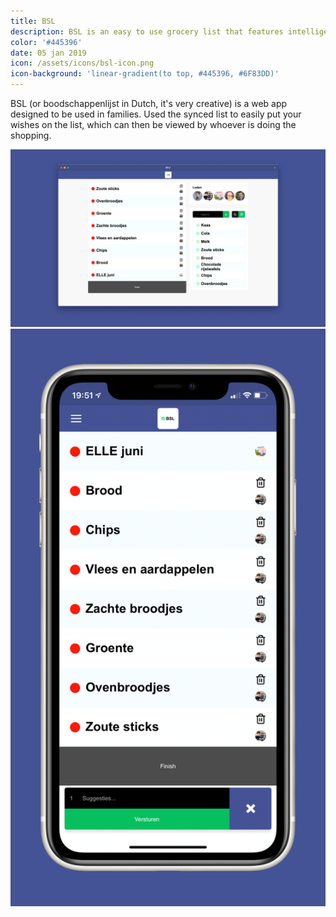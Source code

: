 ```yaml
---
title: BSL
description: BSL is an easy to use grocery list that features intelligent suggestions as well as synchronisation between all your family members!
color: '#445396'
date: 05 jan 2019
icon: /assets/icons/bsl-icon.png
icon-background: 'linear-gradient(to top, #445396, #6F83DD)'
---
```


BSL (or boodschappenlijst in Dutch, it's very creative) is a web app designed to be used in families. Used the synced list to easily put your wishes on the list, which can then be viewed by whoever is doing the shopping.

![Desktop view of the app](https://raw.githubusercontent.com/JipFr/jipfr/master/projects/bsl-2.png)
![Mobile view of the app](https://raw.githubusercontent.com/JipFr/jipfr/master/projects/bsl.png)

